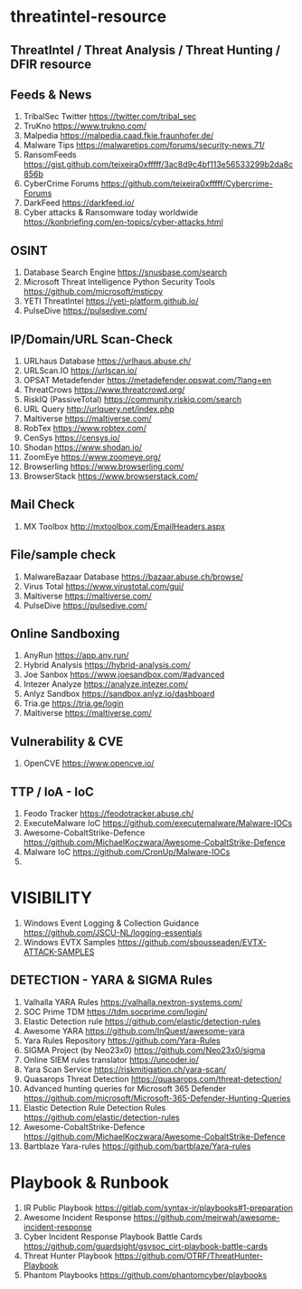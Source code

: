 # threatintel-resource
## ThreatIntel / Threat Analysis / Threat Hunting / DFIR resource

## Feeds & News
1. TribalSec Twitter https://twitter.com/tribal_sec
2. TruKno https://www.trukno.com/
3. Malpedia https://malpedia.caad.fkie.fraunhofer.de/ 
4. Malware Tips https://malwaretips.com/forums/security-news.71/
5. RansomFeeds https://gist.github.com/teixeira0xfffff/3ac8d9c4bf113e56533299b2da8c856b
6. CyberCrime Forums https://github.com/teixeira0xfffff/Cybercrime-Forums
7. DarkFeed https://darkfeed.io/
8. Cyber attacks & Ransomware today worldwide https://konbriefing.com/en-topics/cyber-attacks.html

## OSINT
1. Database Search Engine https://snusbase.com/search
2. Microsoft Threat Intelligence Python Security Tools https://github.com/microsoft/msticpy
3. YETI ThreatIntel https://yeti-platform.github.io/
4. PulseDive https://pulsedive.com/

## IP/Domain/URL Scan-Check
1. URLhaus Database https://urlhaus.abuse.ch/
2. URLScan.IO https://urlscan.io/
3. OPSAT Metadefender https://metadefender.opswat.com/?lang=en
4. ThreatCrows https://www.threatcrowd.org/
5. RiskIQ (PassiveTotal) https://community.riskiq.com/search
6. URL Query http://urlquery.net/index.php 
7. Maltiverse https://maltiverse.com/
8. RobTex https://www.robtex.com/
9. CenSys https://censys.io/
10. Shodan https://www.shodan.io/
11. ZoomEye https://www.zoomeye.org/
12. Browserling https://www.browserling.com/
13. BrowserStack https://www.browserstack.com/

## Mail Check
1. MX Toolbox http://mxtoolbox.com/EmailHeaders.aspx 

## File/sample check
1. MalwareBazaar Database https://bazaar.abuse.ch/browse/ 
2. Virus Total https://www.virustotal.com/gui/
3. Maltiverse https://maltiverse.com/
4. PulseDive https://pulsedive.com/

## Online Sandboxing
1. AnyRun https://app.any.run/
2. Hybrid Analysis https://hybrid-analysis.com/
3. Joe Sanbox https://www.joesandbox.com/#advanced
4. Intezer Analyze https://analyze.intezer.com/
5. Anlyz Sandbox https://sandbox.anlyz.io/dashboard
6. Tria.ge https://tria.ge/login 
7. Maltiverse https://maltiverse.com/

## Vulnerability & CVE
1. OpenCVE https://www.opencve.io/

## TTP / IoA - IoC 
1. Feodo Tracker https://feodotracker.abuse.ch/
2. ExecuteMalware IoC https://github.com/executemalware/Malware-IOCs
3. Awesome-CobaltStrike-Defence https://github.com/MichaelKoczwara/Awesome-CobaltStrike-Defence
4. Malware IoC https://github.com/CronUp/Malware-IOCs
5. 

# VISIBILITY
1. Windows Event Logging & Collection Guidance https://github.com/JSCU-NL/logging-essentials
2. Windows EVTX Samples https://github.com/sbousseaden/EVTX-ATTACK-SAMPLES

## DETECTION - YARA & SIGMA Rules
1. Valhalla YARA Rules https://valhalla.nextron-systems.com/
2. SOC Prime TDM https://tdm.socprime.com/login/
3. Elastic Detection rule https://github.com/elastic/detection-rules
4. Awesome YARA https://github.com/InQuest/awesome-yara 
5. Yara Rules Repository https://github.com/Yara-Rules
6. SIGMA Project (by Neo23x0) https://github.com/Neo23x0/sigma
7. Online SIEM rules translator https://uncoder.io/ 
8. Yara Scan Service https://riskmitigation.ch/yara-scan/
9. Quasarops Threat Detection https://quasarops.com/threat-detection/
10. Advanced hunting queries for Microsoft 365 Defender https://github.com/microsoft/Microsoft-365-Defender-Hunting-Queries
11. Elastic Detection Rule Detection Rules https://github.com/elastic/detection-rules
12. Awesome-CobaltStrike-Defence https://github.com/MichaelKoczwara/Awesome-CobaltStrike-Defence
13. Bartblaze Yara-rules https://github.com/bartblaze/Yara-rules

# Playbook & Runbook
1. IR Public Playbook https://gitlab.com/syntax-ir/playbooks#1-preparation
2. Awesome Incident Response https://github.com/meirwah/awesome-incident-response
3. Cyber Incident Response Playbook Battle Cards https://github.com/guardsight/gsvsoc_cirt-playbook-battle-cards
4. Threat Hunter Playbook https://github.com/OTRF/ThreatHunter-Playbook
5. Phantom Playbooks https://github.com/phantomcyber/playbooks
